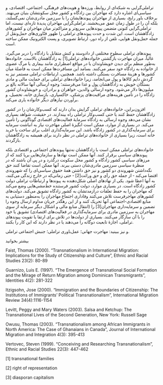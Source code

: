   تراملی‌گرایی به شبکه‌ای از روابط، ورزه‌ها و هویت‌های فرهنگی، اجتماعی، اقتصادی، و سیاسی‌ای اشاره دارد که مهاجران بین زادگاه و کشور محل سکونتشان بنیان می‌نهند. برخلاف باور رایج، بسیاری از مهاجران پیوندهایشان را با سرزمین مادری‌شان نمی‌گسلند، بلکه آن را در طول زمان عمق می‌بخشند. تراملی‌گرایی مهاجران پدیدهٔ تازه‌ای نیست، اما تراملی‌گرایی کنونی متضمن پیوندهایی سریع‌تر و متراکم‌تر میان مهاجران و کشورهای زادگاهشان است. این شدت و حدت پیوندهای تراملی را ظهور فنّاوری‌های حمل‌ونقل از جمله حمل‌ونقل هوایی، تلفن از راه دور، ارتباط تصویری، و پست الکترونیک ممکن ساخته است.

پیوندهای تراملی سطوح مختلفی از دادوستد و کنش متقابل با زادگاه را دربر می‌گیرد. غالباً، میزان مهاجرت بازگشتی خانواده‌های تراملی[1] به زادگاهشان بالاست. خانواده‌ها به‌طور منظم برای دیدن خویشاوندان یا در مواقع اضطراری مانند بیماری یا مرگ عضوی از خانواده به زادگاه خود سفر می‌کنند. بسامد این مسافرت‌ها ممکن است به فاصلهٔ میان کشورها و هزینهٔ مسافرت بستگی داشته باشد. همچنین، ارتباطات تراملی مستمر نیز به گردش دایم کالاها و پول می‌انجامد، زیرا خانواده‌های تراملی برای حمایت مالی و مادی بستگان خویش به زادگاهشان پول و غذا می‌فرستند؛ وجوه ارسالی آنها سالانه بالغ بر میلیون‌ها دلار می‌شود. وجوه ارسالی والدین، خواهران و برادران، و خویشاوندان کشور زادگاه را در تأمین هزینه‌های مراقبت‌های پزشکی، خاکسپاری، بازسازی خانه، تحصیل، و برآوردن نیازهای دیگر خانواده یاری می‌کند.

افزون‌براین، خانواده‌های تراملی گرایش بدان دارند که کسب‌وکارشان را در کشور زادگاهشان حفظ کنند یا حتی کسب‌وکار تراملی راه بیندازند. در حقیقت، شواهد بسیاری نشان می‌دهد وجوه ارسالی به زادگاه سرمایهٔ فعالیت‌های اقتصادی گوناگونی را تأمین می‌کند. در بسیاری از موارد، ممکن است انگیزهٔ اصلی مهاجرت نیاز به انباشت سرمایه برای سرمایه‌گذاری در کشور زادگاه باشد. این سرمایه‌گذاری اغلب برای ساخت یا خرید خانه است، زیرا بسیاری از خانواده‌های تراملی در نظر دارند برای همیشه به زادگاهشان بازگردند.

 خانواده‌های تراملی ممکن است با زادگاهشان نه‌تنها پیوندهای اجتماعی و اقتصادی بلکه پیوندهای سیاسی برقرار کنند. آنها ممکن است نهادها و سازمان‌هایی برپا کنند که از مرزهای سیاسی کشور زادگاه و کشور محل سکونت درگذرد و در پی آن باشند که در منظرهٔ سیاسی سرزمین مادری‌شان دستی ببرند. آنها ممکن است تقاضا کنند حق نگه‌داشتن شهروندی دو کشور و نیز حق داشتن همهٔ حقوق سیاسی‌ای را که شهروندی اقتضا می‌کند ‐ از جمله حق رأی و حق وراثت[2] ‐ حتی زمانی‌که در خارج زندگی می‌کنند، به آنها اعطا شود. یکی از نهادهای اصلی شکل‌دهنده به پیوندها و ارتباطات تراملی دولت کشور زادگاه است. در بسیاری موارد، دولت کشور فرستنده خط‌مشی‌هایی وضع می‌کند که مهاجران را به حفظ تعلقات درازمدتشان به کشور زادگاه تشویق می‌کند. دولت‌های کشورهای مهاجرفرست تلاش می‌کنند وفاداری اجتماع مهاجران را به‌منظور دستیابی به منابع اقتصادی-اجتماعی آنها تحریک کنند و از این رهگذر جریان مداوم ارسال وجوه را تضمین و سرمایه‌داری مهاجران[3] را (انتقال منابع مالی و اشکال دیگر سرمایه از سوی مهاجران به سرزمین مادری برای سرمایه‌گذاری در فعالیت‌های اقتصادی) تشویق یا خود را با آن سازگار می‌کنند. بسیاری از دولت‌ها در تلاش برای ارتقا یا تقویت پیوندهای تراملی، اجازهٔ تابعیت دوگانه را می‌دهند یا در نظر دارند که این کار را بکنند.

و نیز ببینید: مهاجرت جهانی؛ عمل‌باوری تراملی؛ جنبش اجتماعی تراملی.

بیشتر بخوانید

Faist, Thomas (2000). “Transnationalism in International Migration: Implications for the Study of Citizenship and Culture”, Ethnic and Racial Studies 23(2): 80-89

Guarnizo, Luis E. (1997). “The Emergence of Transnational Social Formation and the Mirage of Return Migration among Dominican Transmigrants”, Identities 4(2): 281-322

Itzigsohn, Jose (2000). “Immigration and the Boundaries of Citizenship: The Institutions of Immigrants’ Political Transnationalism”, International Migration Review 34(4):1116-1154

Levitt, Peggy and Mary Waters (2003). Salsa and Ketchup: The Transnational Lives of the Second Generation, New York: Russell Sage

Owusu, Thomas (2003). “Transnationalism among African Immigrants in North America: The Case of Ghanaians in Canada”, Journal of International Migration and Integration 4(3): 395-413

Vertovec, Steven (1999). “Conceiving and Researching Transnationalism”, Ethnic and Racial Studies 22(3): 447-462

 [1] transnational families 

[2] right of representation 

[3] diasporan capitalism

 

 

 

 